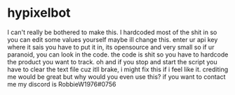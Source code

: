 # hypixelbot
I can't really be bothered to make this. I hardcoded most of the shit in so you can edit some values yourself maybe ill change this.
enter ur api key where it sais you have to put it in, its opensource and very small so if ur paranoid, you can look in the code.
the code is shit so you have to hardcode the product you want to track.
oh and if you stop and start the script you have to clear the text file cuz itll brake, i might fix this if i feel like it.
crediting me would be great but why would you even use this?
if you want to contact me my discord is RobbieW1976#0756
